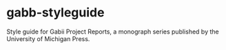 # gabb-styleguide
Style guide for Gabii Project Reports, a monograph series published by the University of Michigan Press.
